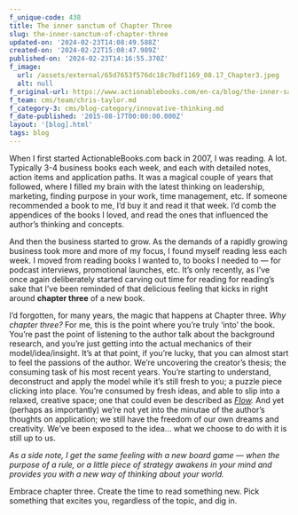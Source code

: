 ```yaml
---
f_unique-code: 438
title: The inner sanctum of Chapter Three
slug: the-inner-sanctum-of-chapter-three
updated-on: '2024-02-23T14:08:49.588Z'
created-on: '2024-02-22T15:08:47.989Z'
published-on: '2024-02-23T14:16:55.370Z'
f_image:
  url: /assets/external/65d7653f576dc18c7bdf1169_08.17_Chapter3.jpeg
  alt: null
f_original-url: https://www.actionablebooks.com/en-ca/blog/the-inner-sanctum-of-chapter-three/
f_team: cms/team/chris-taylor.md
f_category-3: cms/blog-category/innovative-thinking.md
f_date-published: '2015-08-17T00:00:00.000Z'
layout: '[blog].html'
tags: blog
---
```


When I first started ActionableBooks.com back in 2007, I was reading. A lot. Typically 3-4 business books each week, and each with detailed notes, action items and application paths. It was a magical couple of years that followed, where I filled my brain with the latest thinking on leadership, marketing, finding purpose in your work, time management, etc. If someone recommended a book to me, I’d buy it and read it that week. I’d comb the appendices of the books I loved, and read the ones that influenced the author’s thinking and concepts.

And then the business started to grow. As the demands of a rapidly growing business took more and more of my focus, I found myself reading less each week. I moved from reading books I wanted to, to books I needed to — for podcast interviews, promotional launches, etc. It’s only recently, as I’ve once again deliberately started carving out time for reading for reading’s sake that I’ve been reminded of that delicious feeling that kicks in right around **chapter three** of a new book.

I’d forgotten, for many years, the magic that happens at Chapter three. _Why chapter three?_ For me, this is the point where you’re truly ‘into’ the book. You’re past the point of listening to the author talk about the background research, and you’re just getting into the actual mechanics of their model/idea/insight. It’s at that point, if you’re lucky, that you can almost start to feel the passions of the author. We’re uncovering the creator’s thesis; the consuming task of his most recent years. You’re starting to understand, deconstruct and apply the model while it’s still fresh to you; a puzzle piece clicking into place. You’re consumed by fresh ideas, and able to slip into a relaxed, creative space; one that could even be described as [_Flow_](https://www.actionablebooks.com/en-ca/summaries/finding-flow/)_._ And yet (perhaps as importantly) we’re not yet into the minutae of the author’s thoughts on application; we still have the freedom of our own dreams and creativity. We’ve been exposed to the idea… what we choose to do with it is still up to us.

_As a side note, I get the same feeling with a new board game — when the purpose of a rule, or a little piece of strategy awakens in your mind and provides you with a new way of thinking about your world._

Embrace chapter three. Create the time to read something new. Pick something that excites you, regardless of the topic, and dig in.
